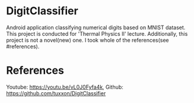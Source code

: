 # DigitClassifier
Android application classifying numerical digits based on MNIST dataset.
This project is conducted for 'Thermal Physics II' lecture.
Additionally, this project is not a novel(new) one. I took whole of the references(see #references).

# References
Youtube: https://youtu.be/vL0J0Fyfa4k, Github: https://github.com/tuxxon/DigitClassifier
